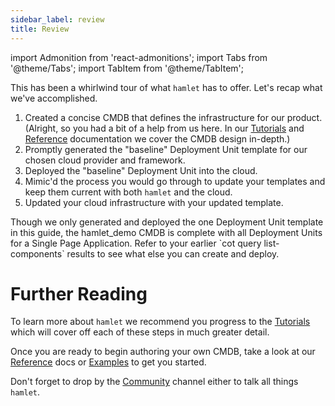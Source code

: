 ```yaml
---
sidebar_label: review
title: Review
---
```

import Admonition from 'react-admonitions';
import Tabs from '@theme/Tabs';
import TabItem from '@theme/TabItem';

This has been a whirlwind tour of what `hamlet` has to offer. Let's recap what we've accomplished.

1. Created a concise CMDB that defines the infrastructure for our product. (Alright, so you had a bit of a help from us here. In our [Tutorials]('../tutorials/overview') and [Reference]('../reference/cmdb-reference') documentation we cover the CMDB design in-depth.)
2. Promptly generated the "baseline" Deployment Unit template for our chosen cloud provider and framework.
3. Deployed the "baseline" Deployment Unit into the cloud. 
4. Mimic'd the process you would go through to update your templates and keep them current with both `hamlet` and the cloud.
5. Updated your cloud infrastructure with your updated template.

<Admonition type="note" title="Remember">
    Though we only generated and deployed the one Deployment Unit template in this guide, the hamlet_demo CMDB is complete with all Deployment Units for a Single Page Application. Refer to your earlier `cot query list-components` results to see what else you can create and deploy.
</Admonition>

# Further Reading

To learn more about `hamlet` we recommend you progress to the [Tutorials]('../tutorials/overview') which will cover off each of these steps in much greater detail. 

Once you are ready to begin authoring your own CMDB, take a look at our [Reference]('../../reference/cmdb-reference.md') docs or [Examples]('../../examples/big-data-analytics-aws.md') to get you started.

Don't forget to drop by the [Community](https://gitter.im/hamlet-devops/community?utm_source=share-link&utm_medium=link&utm_campaign=share-link) channel either to talk all things `hamlet`.